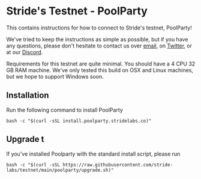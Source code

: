 # Stride's Testnet - PoolParty

This contains instructions for how to connect to Stride's testnet, PoolParty!

We've tried to keep the instructions as simple as possible, but if you have any questions, please don't hesitate to contact us over [email](mailto:hello@stridelabs.co), on [Twitter](https://twitter.com/stride_zone), or at our [Discord](https://stride.zone/discord).

Requirements for this testnet are quite minimal. You should have a 4 CPU 32 GB RAM machine. We've only tested this build on OSX and Linux machines, but we hope to support Windows soon.

## Installation

Run the following command to install PoolParty

```
bash -c "$(curl -sSL install.poolparty.stridelabs.co)"
```

## Upgrade t

If you've installed Poolparty with the standard install script, please run 

```
bash -c "$(curl -sSL https://raw.githubusercontent.com/stride-labs/testnet/main/poolparty/upgrade.sh)"
```
